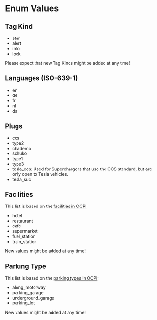 # Enum Values

## Tag Kind

- star
- alert
- info
- lock

Please expect that new Tag Kinds might be added at any time!

## Languages (ISO-639-1)

- en
- de
- fr
- nl
- da

## Plugs

- ccs
- type2
- chademo
- schuko
- type1
- type3 
- tesla_ccs: Used for Superchargers that use the CCS standard, but are only open to Tesla vehicles.
- tesla_suc

## Facilities

This list is based on the [facilities in OCPI](https://github.com/ocpi/ocpi/blob/master/mod_locations.asciidoc#mod_locations_facility_enum):

- hotel
- restaurant
- cafe
- supermarket
- fuel_station
- train_station

New values might be added at any time!

## Parking Type

This list is based on the [parking types in OCPI](https://github.com/ocpi/ocpi/blob/master/mod_locations.asciidoc#mod_locations_parkingtype_enum):

- along_motorway
- parking_garage
- underground_garage
- parking_lot

New values might be added at any time!